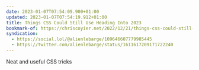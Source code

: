 ```yaml
---
date: 2023-01-07T07:54:09.900+01:00
updated: 2023-01-07T07:54:19.912+01:00
title: Things CSS Could Still Use Heading Into 2023
bookmark-of: https://chriscoyier.net/2022/12/21/things-css-could-still-use-heading-into-2023/
syndication:
  - https://social.lol/@alienlebarge/109646607779985445
  - https://twitter.com/alienlebarge/status/1611617209171722240
---
```

Neat and useful CSS tricks
